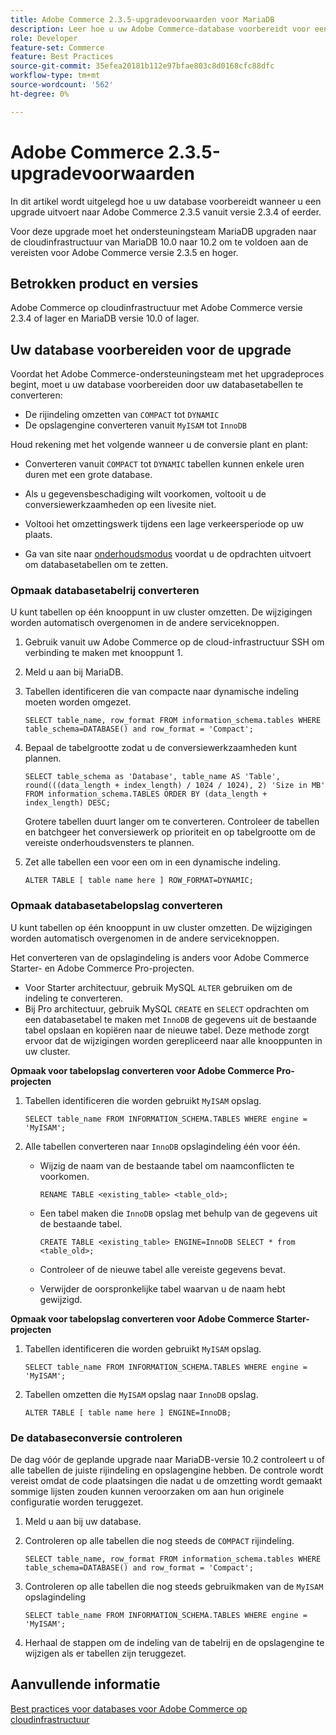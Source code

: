 ```yaml
---
title: Adobe Commerce 2.3.5-upgradevoorwaarden voor MariaDB
description: Leer hoe u uw Adobe Commerce-database voorbereidt voor een upgrade vanaf Adobe Commerce 2.3.5.
role: Developer
feature-set: Commerce
feature: Best Practices
source-git-commit: 35efea20181b112e97bfae803c8d0168cfc88dfc
workflow-type: tm+mt
source-wordcount: '562'
ht-degree: 0%

---
```



# Adobe Commerce 2.3.5-upgradevoorwaarden

In dit artikel wordt uitgelegd hoe u uw database voorbereidt wanneer u een upgrade uitvoert naar Adobe Commerce 2.3.5 vanuit versie 2.3.4 of eerder.

Voor deze upgrade moet het ondersteuningsteam MariaDB upgraden naar de cloudinfrastructuur van MariaDB 10.0 naar 10.2 om te voldoen aan de vereisten voor Adobe Commerce versie 2.3.5 en hoger.

## Betrokken product en versies

Adobe Commerce op cloudinfrastructuur met Adobe Commerce versie 2.3.4 of lager en MariaDB versie 10.0 of lager.

## Uw database voorbereiden voor de upgrade

Voordat het Adobe Commerce-ondersteuningsteam met het upgradeproces begint, moet u uw database voorbereiden door uw databasetabellen te converteren:

- De rijindeling omzetten van `COMPACT` tot `DYNAMIC`
- De opslagengine converteren vanuit `MyISAM` tot `InnoDB`

Houd rekening met het volgende wanneer u de conversie plant en plant:

- Converteren vanuit `COMPACT` tot `DYNAMIC` tabellen kunnen enkele uren duren met een grote database.

- Als u gegevensbeschadiging wilt voorkomen, voltooit u de conversiewerkzaamheden op een livesite niet.

- Voltooi het omzettingswerk tijdens een lage verkeersperiode op uw plaats.

- Ga van site naar [onderhoudsmodus](../../../installation/tutorials/maintenance-mode.md) voordat u de opdrachten uitvoert om databasetabellen om te zetten.

### Opmaak databasetabelrij converteren

U kunt tabellen op één knooppunt in uw cluster omzetten. De wijzigingen worden automatisch overgenomen in de andere serviceknoppen.

1. Gebruik vanuit uw Adobe Commerce op de cloud-infrastructuur SSH om verbinding te maken met knooppunt 1.

1. Meld u aan bij MariaDB.

1. Tabellen identificeren die van compacte naar dynamische indeling moeten worden omgezet.

   ```mysql
   SELECT table_name, row_format FROM information_schema.tables WHERE table_schema=DATABASE() and row_format = 'Compact';
   ```

1. Bepaal de tabelgrootte zodat u de conversiewerkzaamheden kunt plannen.

   ```mysql
   SELECT table_schema as 'Database', table_name AS 'Table', round(((data_length + index_length) / 1024 / 1024), 2) 'Size in MB' FROM information_schema.TABLES ORDER BY (data_length + index_length) DESC;
   ```

   Grotere tabellen duurt langer om te converteren. Controleer de tabellen en batchgeer het conversiewerk op prioriteit en op tabelgrootte om de vereiste onderhoudsvensters te plannen.

1. Zet alle tabellen een voor een om in een dynamische indeling.

   ```mysql
   ALTER TABLE [ table name here ] ROW_FORMAT=DYNAMIC;
   ```

### Opmaak databasetabelopslag converteren

U kunt tabellen op één knooppunt in uw cluster omzetten. De wijzigingen worden automatisch overgenomen in de andere serviceknoppen.

Het converteren van de opslagindeling is anders voor Adobe Commerce Starter- en Adobe Commerce Pro-projecten.

- Voor Starter architectuur, gebruik MySQL `ALTER` gebruiken om de indeling te converteren.
- Bij Pro architectuur, gebruik MySQL `CREATE` en `SELECT` opdrachten om een databasetabel te maken met `InnoDB` de gegevens uit de bestaande tabel opslaan en kopiëren naar de nieuwe tabel. Deze methode zorgt ervoor dat de wijzigingen worden gerepliceerd naar alle knooppunten in uw cluster.

**Opmaak voor tabelopslag converteren voor Adobe Commerce Pro-projecten**

1. Tabellen identificeren die worden gebruikt `MyISAM` opslag.

   ```mysql
   SELECT table_name FROM INFORMATION_SCHEMA.TABLES WHERE engine = 'MyISAM';
   ```

1. Alle tabellen converteren naar `InnoDB` opslagindeling één voor één.

   - Wijzig de naam van de bestaande tabel om naamconflicten te voorkomen.

      ```mysql
      RENAME TABLE <existing_table> <table_old>;
      ```

   - Een tabel maken die `InnoDB` opslag met behulp van de gegevens uit de bestaande tabel.

      ```mysql
      CREATE TABLE <existing_table> ENGINE=InnoDB SELECT * from <table_old>;
      ```

   - Controleer of de nieuwe tabel alle vereiste gegevens bevat.

   - Verwijder de oorspronkelijke tabel waarvan u de naam hebt gewijzigd.


**Opmaak voor tabelopslag converteren voor Adobe Commerce Starter-projecten**

1. Tabellen identificeren die worden gebruikt `MyISAM` opslag.

   ```mysql
   SELECT table_name FROM INFORMATION_SCHEMA.TABLES WHERE engine = 'MyISAM';
   ```

1. Tabellen omzetten die `MyISAM` opslag naar `InnoDB` opslag.

   ```mysql
   ALTER TABLE [ table name here ] ENGINE=InnoDB;
   ```

### De databaseconversie controleren

De dag vóór de geplande upgrade naar MariaDB-versie 10.2 controleert u of alle tabellen de juiste rijindeling en opslagengine hebben. De controle wordt vereist omdat de code plaatsingen die nadat u de omzetting wordt gemaakt sommige lijsten zouden kunnen veroorzaken om aan hun originele configuratie worden teruggezet.

1. Meld u aan bij uw database.

1. Controleren op alle tabellen die nog steeds de `COMPACT` rijindeling.

   ```mysql
   SELECT table_name, row_format FROM information_schema.tables WHERE table_schema=DATABASE() and row_format = 'Compact';
   ```

1. Controleren op alle tabellen die nog steeds gebruikmaken van de `MyISAM` opslagindeling

   ```mysql
   SELECT table_name FROM INFORMATION_SCHEMA.TABLES WHERE engine = 'MyISAM';
   ```

1. Herhaal de stappen om de indeling van de tabelrij en de opslagengine te wijzigen als er tabellen zijn teruggezet.

## Aanvullende informatie

[Best practices voor databases voor Adobe Commerce op cloudinfrastructuur](../planning/database-on-cloud.md)
